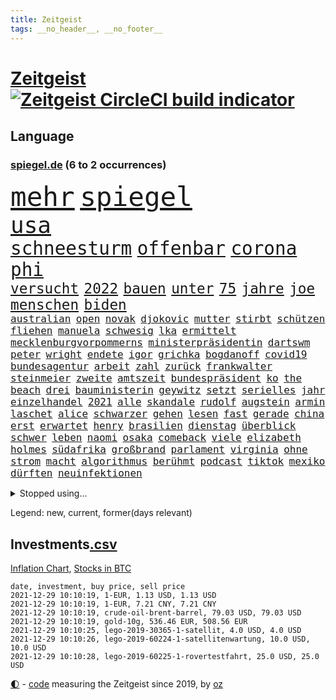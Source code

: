 ```yaml
---
title: Zeitgeist
tags: __no_header__, __no_footer__
---
```


# [Zeitgeist](https://oliz.io/zeitgeist/) [![Zeitgeist CircleCI build indicator](https://circleci.com/gh/ooz/zeitgeist.svg?style=shield)](https://circleci.com/gh/ooz/zeitgeist)

## Language

<h3><a href="https://www.spiegel.de" target="_blank">spiegel.de</a> (6 to 2 occurrences)</h3>
<p style="font-family:monospace">
<span style="font-size:32pt"><a href="news_links.html#mehr" class="current">mehr</a></span>
<span style="font-size:32pt"><a href="news_links.html#spiegel" class="current">spiegel</a></span>
<br>
<span style="font-size:27pt"><a href="news_links.html#usa" class="current">usa</a></span>
<br>
<span style="font-size:22pt"><a href="news_links.html#schneesturm" class="new">schneesturm</a></span>
<span style="font-size:22pt"><a href="news_links.html#offenbar" class="current">offenbar</a></span>
<span style="font-size:22pt"><a href="news_links.html#corona" class="current">corona</a></span>
<span style="font-size:22pt"><a href="news_links.html#phi" class="new">phi</a></span>
<br>
<span style="font-size:17pt"><a href="news_links.html#versucht" class="current">versucht</a></span>
<span style="font-size:17pt"><a href="news_links.html#2022" class="current">2022</a></span>
<span style="font-size:17pt"><a href="news_links.html#bauen" class="current">bauen</a></span>
<span style="font-size:17pt"><a href="news_links.html#unter" class="current">unter</a></span>
<span style="font-size:17pt"><a href="news_links.html#75" class="current">75</a></span>
<span style="font-size:17pt"><a href="news_links.html#jahre" class="current">jahre</a></span>
<span style="font-size:17pt"><a href="news_links.html#joe" class="current">joe</a></span>
<span style="font-size:17pt"><a href="news_links.html#menschen" class="current">menschen</a></span>
<span style="font-size:17pt"><a href="news_links.html#biden" class="current">biden</a></span>
<br>
<span style="font-size:12pt"><a href="news_links.html#australian" class="current">australian</a></span>
<span style="font-size:12pt"><a href="news_links.html#open" class="current">open</a></span>
<span style="font-size:12pt"><a href="news_links.html#novak" class="current">novak</a></span>
<span style="font-size:12pt"><a href="news_links.html#djokovic" class="current">djokovic</a></span>
<span style="font-size:12pt"><a href="news_links.html#mutter" class="current">mutter</a></span>
<span style="font-size:12pt"><a href="news_links.html#stirbt" class="current">stirbt</a></span>
<span style="font-size:12pt"><a href="news_links.html#schützen" class="current">schützen</a></span>
<span style="font-size:12pt"><a href="news_links.html#fliehen" class="current">fliehen</a></span>
<span style="font-size:12pt"><a href="news_links.html#manuela" class="current">manuela</a></span>
<span style="font-size:12pt"><a href="news_links.html#schwesig" class="current">schwesig</a></span>
<span style="font-size:12pt"><a href="news_links.html#lka" class="current">lka</a></span>
<span style="font-size:12pt"><a href="news_links.html#ermittelt" class="current">ermittelt</a></span>
<span style="font-size:12pt"><a href="news_links.html#mecklenburgvorpommerns" class="current">mecklenburgvorpommerns</a></span>
<span style="font-size:12pt"><a href="news_links.html#ministerpräsidentin" class="current">ministerpräsidentin</a></span>
<span style="font-size:12pt"><a href="news_links.html#dartswm" class="current">dartswm</a></span>
<span style="font-size:12pt"><a href="news_links.html#peter" class="current">peter</a></span>
<span style="font-size:12pt"><a href="news_links.html#wright" class="current">wright</a></span>
<span style="font-size:12pt"><a href="news_links.html#endete" class="current">endete</a></span>
<span style="font-size:12pt"><a href="news_links.html#igor" class="new">igor</a></span>
<span style="font-size:12pt"><a href="news_links.html#grichka" class="new">grichka</a></span>
<span style="font-size:12pt"><a href="news_links.html#bogdanoff" class="new">bogdanoff</a></span>
<span style="font-size:12pt"><a href="news_links.html#covid19" class="current">covid19</a></span>
<span style="font-size:12pt"><a href="news_links.html#bundesagentur" class="current">bundesagentur</a></span>
<span style="font-size:12pt"><a href="news_links.html#arbeit" class="current">arbeit</a></span>
<span style="font-size:12pt"><a href="news_links.html#zahl" class="current">zahl</a></span>
<span style="font-size:12pt"><a href="news_links.html#zurück" class="current">zurück</a></span>
<span style="font-size:12pt"><a href="news_links.html#frankwalter" class="current">frankwalter</a></span>
<span style="font-size:12pt"><a href="news_links.html#steinmeier" class="current">steinmeier</a></span>
<span style="font-size:12pt"><a href="news_links.html#zweite" class="current">zweite</a></span>
<span style="font-size:12pt"><a href="news_links.html#amtszeit" class="current">amtszeit</a></span>
<span style="font-size:12pt"><a href="news_links.html#bundespräsident" class="current">bundespräsident</a></span>
<span style="font-size:12pt"><a href="news_links.html#ko" class="new">ko</a></span>
<span style="font-size:12pt"><a href="news_links.html#the" class="current">the</a></span>
<span style="font-size:12pt"><a href="news_links.html#beach" class="new">beach</a></span>
<span style="font-size:12pt"><a href="news_links.html#drei" class="current">drei</a></span>
<span style="font-size:12pt"><a href="news_links.html#bauministerin" class="new">bauministerin</a></span>
<span style="font-size:12pt"><a href="news_links.html#geywitz" class="new">geywitz</a></span>
<span style="font-size:12pt"><a href="news_links.html#setzt" class="current">setzt</a></span>
<span style="font-size:12pt"><a href="news_links.html#serielles" class="new">serielles</a></span>
<span style="font-size:12pt"><a href="news_links.html#jahr" class="current">jahr</a></span>
<span style="font-size:12pt"><a href="news_links.html#einzelhandel" class="current">einzelhandel</a></span>
<span style="font-size:12pt"><a href="news_links.html#2021" class="current">2021</a></span>
<span style="font-size:12pt"><a href="news_links.html#alle" class="current">alle</a></span>
<span style="font-size:12pt"><a href="news_links.html#skandale" class="current">skandale</a></span>
<span style="font-size:12pt"><a href="news_links.html#rudolf" class="current">rudolf</a></span>
<span style="font-size:12pt"><a href="news_links.html#augstein" class="new">augstein</a></span>
<span style="font-size:12pt"><a href="news_links.html#armin" class="current">armin</a></span>
<span style="font-size:12pt"><a href="news_links.html#laschet" class="current">laschet</a></span>
<span style="font-size:12pt"><a href="news_links.html#alice" class="current">alice</a></span>
<span style="font-size:12pt"><a href="news_links.html#schwarzer" class="current">schwarzer</a></span>
<span style="font-size:12pt"><a href="news_links.html#gehen" class="current">gehen</a></span>
<span style="font-size:12pt"><a href="news_links.html#lesen" class="current">lesen</a></span>
<span style="font-size:12pt"><a href="news_links.html#fast" class="current">fast</a></span>
<span style="font-size:12pt"><a href="news_links.html#gerade" class="current">gerade</a></span>
<span style="font-size:12pt"><a href="news_links.html#china" class="current">china</a></span>
<span style="font-size:12pt"><a href="news_links.html#erst" class="current">erst</a></span>
<span style="font-size:12pt"><a href="news_links.html#erwartet" class="current">erwartet</a></span>
<span style="font-size:12pt"><a href="news_links.html#henry" class="current">henry</a></span>
<span style="font-size:12pt"><a href="news_links.html#brasilien" class="current">brasilien</a></span>
<span style="font-size:12pt"><a href="news_links.html#dienstag" class="current">dienstag</a></span>
<span style="font-size:12pt"><a href="news_links.html#überblick" class="current">überblick</a></span>
<span style="font-size:12pt"><a href="news_links.html#schwer" class="current">schwer</a></span>
<span style="font-size:12pt"><a href="news_links.html#leben" class="current">leben</a></span>
<span style="font-size:12pt"><a href="news_links.html#naomi" class="current">naomi</a></span>
<span style="font-size:12pt"><a href="news_links.html#osaka" class="current">osaka</a></span>
<span style="font-size:12pt"><a href="news_links.html#comeback" class="current">comeback</a></span>
<span style="font-size:12pt"><a href="news_links.html#viele" class="current">viele</a></span>
<span style="font-size:12pt"><a href="news_links.html#elizabeth" class="current">elizabeth</a></span>
<span style="font-size:12pt"><a href="news_links.html#holmes" class="current">holmes</a></span>
<span style="font-size:12pt"><a href="news_links.html#südafrika" class="current">südafrika</a></span>
<span style="font-size:12pt"><a href="news_links.html#großbrand" class="new">großbrand</a></span>
<span style="font-size:12pt"><a href="news_links.html#parlament" class="current">parlament</a></span>
<span style="font-size:12pt"><a href="news_links.html#virginia" class="current">virginia</a></span>
<span style="font-size:12pt"><a href="news_links.html#ohne" class="current">ohne</a></span>
<span style="font-size:12pt"><a href="news_links.html#strom" class="current">strom</a></span>
<span style="font-size:12pt"><a href="news_links.html#macht" class="current">macht</a></span>
<span style="font-size:12pt"><a href="news_links.html#algorithmus" class="new">algorithmus</a></span>
<span style="font-size:12pt"><a href="news_links.html#berühmt" class="current">berühmt</a></span>
<span style="font-size:12pt"><a href="news_links.html#podcast" class="current">podcast</a></span>
<span style="font-size:12pt"><a href="news_links.html#tiktok" class="current">tiktok</a></span>
<span style="font-size:12pt"><a href="news_links.html#mexiko" class="current">mexiko</a></span>
<span style="font-size:12pt"><a href="news_links.html#dürften" class="current">dürften</a></span>
<span style="font-size:12pt"><a href="news_links.html#neuinfektionen" class="current">neuinfektionen</a></span>
</p>
<details>
<summary>Stopped using...</summary>
<p class="former" style="font-size:12pt">
euphorie(440) nachfolge(440) unentschieden(440) ignoriert(439) angeklagt(438) bars(438) erneuter(438) wartet(438) co₂(437) erinnerungen(437) hinterlassen(437) horst(437) positionen(437) zurzeit(437) 39(436) behandlung(436) bewerber(436) coronalockdown(436) diskussion(436) festnahme(436) froh(436) gearbeitet(436) gerufen(436) geschickt(436) hansi(436) juventus(436) microsoft(436) rad(436) schwarzen(436) turin(436) usaußenminister(436) zentrale(436) 5(435) ankündigung(435) astrazeneca(435) beantragen(435) erntet(435) klimaneutral(435) nachwuchs(435) richten(435) bekannten(434) fenster(434) fußballquiz(434) gefährden(434) geschaffen(434) internationaler(434) kandidatin(434) peru(434) razzia(434) regionen(434) ärmere(434) anderthalb(433) autohersteller(433) bedrohung(433) beeinflussen(433) beschwerde(433) bewegung(433) eingeschränkt(433) gelegenheit(433) heiko(433) hinweisen(433) lady(433) nazis(433) schrieb(433) sofort(433) versorgt(433) weltkrieg(433) einreisen(432) führende(432) gedacht(432) halben(432) haseloff(432) lager(432) locker(432) neuem(432) usbürger(432) weitergehen(432) amsterdam(431) anspruch(431) eindruck(431) einstieg(431) fortschritt(431) fuß(431) gegenseitig(431) institut(431) leere(431) melanie(431) negativ(431) offensive(431) statement(431) versehentlich(431) drehen(430) eskalation(430) krankenhäusern(430) schröder(430) schwedische(430) unbekannten(430) zahlung(430) überzeugen(430) anerkennung(429) durchsetzen(429) eindämmen(429) figuren(429) geklärt(429) gesteht(429) hollywood(429) irak(429) kleines(429) märz(429) noten(429) partner(429) publikum(429) schwierigkeiten(429) siegte(429) tourismus(429) welchem(429) anzeigen(428) arbeiter(428) brücke(428) digitalen(428) eintracht(428) gleichberechtigung(428) jüngeren(428) notruf(428) rat(428) rechts(428) ringt(428) sibirien(428) unten(428) verpassen(428) weltweite(428) bildung(427) black(427) fanexperten(427) hauses(427) karriereberaterin(427) kompliziert(427) kostet(427) marcel(427) namens(427) nürnberg(427) politisch(427) spekulationen(427) tippen(427) trainiert(427) unerwartet(427) verschiebt(427) wehrte(427) überschattet(427) anwälte(426) ermittlern(426) ersetzen(426) usschauspielerin(426) 52(425) mode(425) mutige(425) paderborn(425) schottland(425) verbrechen(425) 32(424) ecken(424) endspiel(424) engagement(424) sensation(424) anlass(423) europäer(423) förderung(423) bekämpft(422) haftstrafen(422) halb(422) moskaus(422) neustart(422) verschwiegen(422) ausgerufen(421) eigentümer(421) genauso(421) kultur(421) menschenleben(421) modell(421) optimistisch(421) option(421) regierungspartei(421) rollen(421) tauchen(421) anja(420) aufgetreten(420) belege(420) drohe(420) mitnehmen(420) vorstellen(420) überprüfen(420) einheitliche(419) frachter(419) goldenen(419) kilometern(419) nordirland(419) skepsis(419) spotify(419) weckt(419) begriff(418) datenanalyse(418) sportlich(418) aktivistin(416) befeuern(416) küstenwache(416) lernt(416) reichsten(416) bushido(415) eklat(415) fan(414) laufenden(414) ministerium(414) zurückgegangen(414) erderwärmung(413) finanzierung(413) kostenlos(413) prognosen(413) vorgelegt(413) nationalteam(412) dir(411) matthew(411) monats(411) vorgänger(411) wünsche(411) defensive(410) klarer(410) stiegen(410) träume(410) zuschauern(410) amerikas(409) behalten(409) coronazeiten(409) konsum(409) le(409) pushbacks(409) hohem(408) museum(408) wirtschaftswachstum(408) rasen(407) wendet(407) wiener(407) auseinandersetzung(406) flagge(406) gastronomie(406) jubeln(406) nasa(406) aufgetaucht(405) rechtsstreit(405) falscher(404) platzverweis(404) landung(403) psychisch(403) sichert(403) drin(402) hilfen(402) schaut(402) beauftragt(401) erstickt(401) intelligenz(401) intensivstation(401) künstliche(401) suchten(401) ball(400) verheerend(400) sinkende(399) doping(398) thüringer(398) verfassungsgericht(398) weitermachen(398) grünenchefin(397) schützt(397) neymar(396) ungeklärt(395) gewannen(394) riesiges(394) rodrigo(394) jones(393) mittelpunkt(393) schätzen(393) türen(391) sammelte(390) ursprünglich(390) wiedergewählt(388) strategisch(387) verhinderte(387) beobachtung(386) johannes(386) verpasste(386) normalerweise(385) vorgenommen(385) entspannt(384) kontert(383) teuren(383) björn(382) härtere(382) bbc(381) erreger(380) weidel(380) aktive(378) bestechung(375) coronafolgen(375) nationalsozialismus(375) antony(373) blinken(373) versammelt(373) kehren(371) rache(371) versicherer(370) höcke(369) heimsieg(367) 13jährige(366) aggressiv(366) trugen(365) darmstadt(364) abgabe(363) ärmelkanal(362) aufheben(358) biontech/pfizer(357) eingetroffen(354) sachen(353) katzen(349) ereignet(341) kreuzung(327) 95(323) tübinger(322) geheimen(319) flächendeckend(315) trinken(313) afrikanische(310) estland(310) stromnetz(310) vormarsch(309) unwahrscheinlich(307) walterborjans(306) bundesweiten(304) lahmgelegt(304) potenziell(302) behindern(301) belästigt(301) california(301) bewerben(299) stören(297) 53jähriger(294) indigenen(292) direkten(290) beunruhigt(288) j(288) kryptowährungen(288) westberlin(287) schätzungen(286) finanziellen(284) worüber(283) inzidenzen(278) konzerte(278) krimi(278) rum(278) kriege(277) wildnis(276) strecken(267) bewirbt(265) nationaler(265) bargeld(261) geschützte(261) nordwesten(261) realistisch(260) lacht(259) bildzeitung(258) zypern(258) prozessauftakt(252) enthalten(249) scharfen(245) berechtigt(243) kühl(239) erwachsen(233) zufriedener(233) erschüttern(232) financial(232) motorrad(232) label(226) neudelhi(222) jubel(220) spritzen(219) hingelegt(217) machtoptionen(217) raumfahrt(215) 2045(213) nationaltrainer(213) 25jährige(211) strafverfolgung(211) einsätze(204) genossen(203) hardliner(201) ausgezahlt(200) ticket(199) vorgang(199) wessen(199) einwanderer(194) notlandung(192) gekentert(191) menschenmenge(191) lago(190) maggiore(190) kw(189) berchtesgaden(188) 01(186) allgegenwärtig(186) umfang(186) fünfjähriger(184) kinderimpfung(184) fotografen(183) unschuldig(183) befragung(179) träumt(178) 86(177) aggressiver(177) jamaika(177) 23jähriger(175) erhöhte(175) kroatien(174) mangelnden(174) tragweite(174) britischem(173) stehe(173) beihilfe(172) versichert(172) brannte(171) hebel(171) sichere(171) zeugnis(171) anpassen(170) merkwürdigen(169) misshandlung(169) ansprechen(168) forscherteam(168) ramos(167) teufel(166) entstehung(164) genauer(164) schließung(164) verliebt(164) visa(164) warteten(163) altenberger(162) atomgespräche(162) britney(162) millionenentschädigung(162) spears(162) irre(161) fratzscher(160) geldwäsche(160) 9(159) akademie(159) auslaufen(159) süddeutschland(159) verbunden(159) verteidigungsministeriums(159) wissenschaften(159) 160(158) coronafall(158) dick(158) düster(158) hindukusch(157) heiraten(156) nächster(156) stufen(156) ansteckung(155) heim(155) tätig(155) abgesehen(154) mächtigen(154) batterien(153) karlsruher(153) fashion(151) sperrung(151) sprunghaft(151) roter(150) schrecklich(150) vermeintlicher(150) wunderkind(150) wanderer(149) überdosis(149) 25jähriger(147) kürzen(147) strikten(147) häufigsten(146) unterzogen(146) landsleute(145) verdrängt(145) evakuierung(144) beatles(143) las(143) metall(143) vegas(143) abschiebungen(142) leistete(142) lieferengpässen(142) oberbayern(142) polnischen(142) planet(141) nbastar(140) schutzmaßnahmen(140) observatorium(139) anstatt(138) theorien(138) impfzahlen(137) nothilfe(137) raser(137) hochwasser(136) hochwasserkatastrophe(136) komfort(136) 210(135) drastischer(135) dfbfrauen(133) kinderärzte(132) maurer(132) zerstörten(132) fluten(131) kulisse(131) schwerelosigkeit(131) ernannt(129) halbleiter(129) kohl(129) coronagipfel(128) afghanen(127) freedom(127) lautete(127) norwegischen(126) verbannt(126) coronaleugnern(125) 240(124) schwach(124) verheiratet(124) abzugeben(123) eindeutigen(123) preisanstieg(123) boxer(122) legalisieren(122) marathon(122) rückkehrer(122) köpfen(121) nbaprofi(121) leidenschaft(120) sprint(120) öffentlicher(120) erkunden(119) fußgänger(119) ali(118) gotteslästerung(117) notlage(117) entschädigt(116) nazivergleichen(116) 1961(115) binden(115) gouverneurs(115) rundfunks(115) düsseldorfer(114) münzen(114) haushaltshilfe(113) überschreiten(113) aufkommen(112) epidemische(112) ertranken(112) früherem(112) note(112) vermietet(112) vergisst(111) fußballbundes(110) taugen(110) angestellt(109) gedränge(109) morawiecki(109) coronatoten(108) göringeckardt(108) hauptgrund(108) magdalena(108) mesut(108) wissing(108) özil(108) adidas(107) hochdruck(107) spielmacher(107) tankstellen(107) zurückziehen(107) grünenfraktionschefin(106) haushalt(106) hessens(106) iaea(106) partien(106) tierwelt(106) devise(105) fanexpertinnen(105) applaus(104) exmann(104) staatsangehörigkeit(104) tabellenführung(104) alias(103) astronaut(103) neuesten(103) saisonauftakt(103) zorn(103) überraschende(103) regelungen(102) topf(101) flüchtlingsdrama(100) kommunisten(100) prangert(100) verletzungspause(100) kooperieren(99) späte(99) töteten(99) verteidigte(99) illegaler(98) involviert(98) plänen(98) toxische(98) volkspartei(98) gerichtsentscheidung(97) südlichen(97) verstärkung(97) abgerechnet(96) bestätigte(96) fifa(96) gadgets(96) architekten(95) jerome(95) powell(95) aufgegriffen(94) katrin(94) migrationspolitik(94) längsten(93) umbruch(93) euaußengrenze(92) lahmt(92) staatsanwältin(92) gewandt(91) gewerkschaften(91) wittert(91) charly(90) eingekauft(90) härtester(90) pazifik(90) vertuschung(90) angels(89) gutgehen(89) hells(89) talk(89) urteilt(89) angehören(88) denise(88) missouri(88) mobility(88) wmqualifikation(88) 22jährige(87) erheblicher(87) kinderarzt(87) krankschreibung(87) lichter(87) pharmakonzern(87) bildungssystem(86) breuer(86) defekte(86) dringen(86) erneuerbarer(86) geschmolzen(86) handhabe(86) heavymetalband(86) pannenserie(86) türkisches(86) abnehmen(85) einzuschätzen(85) fachzeitschriften(85) opioidkrise(85) arktis(84) benachbarten(84) bündnisses(84) immobilie(84) kurssturz(84) abschwächung(83) gedrückt(83) hofften(83) tvduell(83) verhörthriller(83) versöhnlich(83) vulkaninsel(83) biontechgründer(82) eumitteln(82) hübner(82) miete(82) nackte(82) sennheiser(82) umkrempeln(82) elektrisiert(81) lübecker(81) rosenheim(81) werten(81) coronaphase(80) ernsthafte(80) freiem(80) pflichtspielniederlagen(80) teamchef(80) tweets(80) 3100(79) alberto(79) coronabilanz(79) costa(79) erwecken(79) finanzkrise(79) gabriela(79) tvdebatte(79) aids(78) bombenanschlag(78) championsleaguespiel(78) kaperte(78) pfad(78) cyberangriffe(77) eingefangen(77) erklärungen(77) lauschte(77) augenhöhe(76) goldmedaillengewinnerin(76) ham(76) sound(75) hamm(74) ole(74) sorgerecht(74) vorträge(74) wiederzubeleben(74) betreten(73) bruchlandung(73) heizung(73) vogel(73) populistisch(72) trieben(72) ubooten(72) drucker(71) lea(71) menschlicher(71) zukommen(71) anhören(70) bewahrte(70) flaschenhalsrezession(70) gaskrise(70) hanna(70) hast(70) knüpfen(70) samstagabend(70) abhängen(69) aufgebracht(69) flüchtlingscamps(69) kohlrichter(69) maike(69) tatverdächtigem(69) engagieren(68) floss(68) johannesburg(68) lol(68) meistern(68) stagnieren(68) 1975(67) ausbauen(67) beider(67) elch(67) heimatländer(67) trickst(67) tristesse(67) zäune(67) energiekosten(66) sam(66) schüller(66) tiefer(66) verstand(66) amtskollegen(65) begrüßen(65) genügen(65) scheinheiligkeit(65) ach(64) bahnmitarbeiter(64) berufsschule(64) biene(64) bundesliganiederlage(64) gazprom(64) heinrich(64) kritisierten(64) schlepper(64) aue(63) blättert(63) erzgebirge(63) panama(63) schlafende(63) bestellen(62) ig(62) kombination(62) sekte(62) tshirts(62) twitteraccount(62) coronakontrollen(61) gaspreise(61) großprojekt(61) illegalem(61) cduvorsitzenden(60) charge(60) entwickler(60) fassade(60) geblitzt(60) vorschlagen(60) eidinger(59) eingefroren(59) erwartung(59) kinderklinik(59) klubführung(59) kurbelt(59) lockerung(59) unsicherheiten(59) bewältigte(58) co2preis(58) gleichermaßen(58) gratuliert(58) klimafreundlicher(58) spiegelrecherchen(58) övp(58) kai(57) kroatische(57) national(57) schleuser(57) witze(57) fördergelder(56) korruptionsvorwürfe(56) magie(56) matthäus(56) meeresgrund(56) späteren(56) warnstreiks(56) arsch(55) bedrängt(55) losgehen(55) notfallzulassung(55) papers(55) schallenberg(55) stattgefunden(55) todesfolge(55) warburg(55) 3ddruck(54) frischen(54) hüten(54) kissen(54) rennens(54) strafverfahren(54) 2700(53) einsturz(53) gebilligt(53) totgeprügelt(53) umsetzung(53) verdichef(53) verunglückte(53) österreichischer(53) 1970(52) freundlich(52) hausdurchsuchungen(52) oberst(52) sommerhaus(52) unvollendet(52) 74(51) adele(51) ansturm(51) attentate(51) entwicklungsländern(51) künstlerinnen(51) pelze(51) regierungsarbeit(51) intensivpatienten(50) jungstar(50) polnischer(50) spürbar(50) wirksam(50) dzienus(49) großbanken(49) komplizierter(49) regierungskrise(49) sachsenanhalts(49) sarahlee(49) sprecherin(49) timon(49) geschnappt(48) hinweisgeber(48) kompass(48) kompromissbereit(48) nochgesundheitsminister(48) verschlechtern(48) asylsuchenden(47) baseballschläger(47) blamiert(47) christlichen(47) parteivorstand(47) perspektive(47) stellantis(47) hartmut(46) sonderweg(46) verdreifacht(46) absprachen(45) chefposten(45) hiv(45) legalisierung(45) verglichen(45) beschlagnahmte(44) oberlandesgericht(44) europarat(43) geheimnisse(43) hochseewindparks(43) luftwaffe(43) pannenstart(43) privates(43) abschlussbericht(42) aufeinandertreffen(42) betrüger(42) czaja(42) gruselig(42) impfstoffhersteller(42) kurz'(42) legendäre(42) marion(42) rosenthal(42) wichtigster(42) wohnten(42) ehrgeizige(41) gründeten(41) kavala(41) mitschuld(41) mutterkonzern(41) 14000(40) kräftigen(40) ops(40) tötungsdelikts(40) wonach(40) zoos(40) ämtern(40) abschiedstour(39) enes(39) feind(39) heime(39) kanter(39) kriegen(39) osman(39) photo(39) seibert(39) siena(39) klimaexperten(38) landesärztekammer(38) nachkriegszeit(38) ratgeber(38) schwört(38) ausstoß(37) chefredakteur(37) coronamedikaments(37) generalstaatsanwalt(37) linnemann(37) molnupiravir(37) palace(37) zweifache(37) bestehende(36) chip(36) eignet(36) fegte(36) symbole(36) eitan(35) hager(35) inhaftiert(35) landeswährung(35) medienrummel(35) methode(35) plazenta(35) rheinderby(35) seilbahnabsturz(35) seilbahnunglück(35) geldflut(34) sandhausen(34) sexismus(34) trophäen(34) generationen(33) landeschef(33) merck(33) bemerkenswerten(32) geduldig(32) lifte(32) zoran(32) atomwaffenfähige(31) ausgeben(31) befördert(31) fischerboot(31) glühende(31) karibik(31) eröffnete(30) frisst(30) gefoltert(30) gegenzug(30) impfskeptikerin(30) importpreise(30) kürzer(30) lettland(30) pflegerin(30) statuen(30) ubahn(30) bundeskriminalamt(29) getrennte(29) house(29) schmerzensgeld(29) vorstellt(29) wille(29) auffrischungsimpfungen(28) kaiserslautern(28) putzen(28) regional(28) schieflage(28) sexualisierte(28) unbegründet(28) videoassistenten(28) wirklichkeit(28) abgesagte(27) amerikanischer(27) ausblieb(27) benfica(27) coronaboosterimpfung(27) belogen(26) ehrlich(26) ketten(26) schusswaffen(26) staatsstreich(26) teslaaktien(26) total(26) weckruf(26) zwölfjährige(26) befreite(25) gaga(25) gegentore(25) gesundheitssystem(25) großflächig(25) gucci(25) interaktive(25) pufpaff(25) rettungseinsatz(25) weiterspielen(25) dream(24) geringer(24) havre(24) längeren(24) symbolfigur(24) vermeidbar(24) alfons(23) geht’s(23) hörmann(23) kaputtgegangen(23) sportbund(23) überfälle(23) 3gpflicht(22) aggression(22) dosb(22) erfüllung(22) perus(22) pickuptrucks(22) spdchefin(22) archiviert(21) baldkanzler(21) calais(21) stroh(21) tatortvote(21) terence(21) coronahotspot(20) ischgl(20) sohnes(20) algaddafi(19) alislam(19) billig(19) coronagesetz(19) machthabers(19) saif(19) abtrünnigen(18) andersson(18) bahnbrechende(18) handschrift(18) kalt(18) 00(17) 12jährige(17) 43jährige(17) ausschlag(17) ausschluss(17) luftverkehr(17) versicherung(17) wettrennen(17) energiekonzern(16) harsch(16) reduzierung(16) schwindel(16) ständiger(16) wellenbrecher(16) einstimmig(15) erbil(15) vierteljahrhundert(15) weltraumschrott(15) wissenschaftlern(15) annamaria(14) coronarunde(14) entsteht(14) epsteins(14) ferchichi(14) fliegende(14) kantersieg(14) schande(14) tauschen(14) ussanktionen(14) menschlich(13) versteht(13) wta(13) zukommt(13) apotheker(12) attraktiver(12) beliebten(12) interessengruppen(12) luftfilter(12) ozean(12) sank(12) auseinandersetzungen(11) auslandsreise(11) kontakten(11) polizeigewerkschaft(11) präsent(11) recycling(11) swift(11) tonfall(11) wtachef(11)
</p>
</details>
<p>Legend: <span class="new">new</span>, <span class="current">current</span>, <span class="former">former(days relevant)</span></p>

## Investments[.csv](investments.csv)

[Inflation Chart](https://inflationchart.com),
[Stocks in BTC](https://stonksinbtc.xyz/)

```
date, investment, buy price, sell price
2021-12-29 10:10:19, 1-EUR, 1.13 USD, 1.13 USD
2021-12-29 10:10:19, 1-EUR, 7.21 CNY, 7.21 CNY
2021-12-29 10:10:19, crude-oil-brent-barrel, 79.03 USD, 79.03 USD
2021-12-29 10:10:19, gold-10g, 536.46 EUR, 508.56 EUR
2021-12-29 10:10:25, lego-2019-30365-1-satellit, 4.0 USD, 4.0 USD
2021-12-29 10:10:26, lego-2019-60224-1-satellitenwartung, 10.0 USD, 10.0 USD
2021-12-29 10:10:28, lego-2019-60225-1-rovertestfahrt, 25.0 USD, 25.0 USD
```

<footer>
<a href="javascript:toggleTheme()" class="nav">🌓</a>
- <a href="https://github.com/ooz/zeitgeist">code</a> measuring the Zeitgeist since 2019, by <a href="https://oliz.io">oz</a>
</footer>
